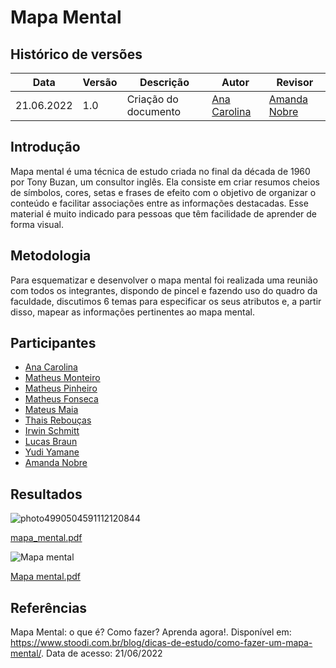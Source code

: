 # Mapa Mental

## Histórico de versões
| Data       | Versão | Descrição            | Autor                                                        | Revisor                                      |
| ---------- | ------ | -------------------- | ------------------------------------------------------------ | -------------------------------------------- |
| 21.06.2022 | 1.0    | Criação do documento | [Ana Carolina](https://github.com/AnaCarolinaRodriguesLeite) | [Amanda Nobre](https://github.com/AmandaNbr) |


## Introdução

Mapa mental é uma técnica de estudo criada no final da década de 1960 por Tony Buzan, um consultor inglês. Ela consiste em criar resumos cheios de símbolos, cores, setas e frases de efeito com o objetivo de organizar o conteúdo e facilitar associações entre as informações destacadas. Esse material é muito indicado para pessoas que têm facilidade de aprender de forma visual.

## Metodologia

Para esquematizar e desenvolver o mapa mental foi realizada uma reunião com todos os integrantes, dispondo de pincel e fazendo uso do quadro da faculdade, discutimos 6 temas para especificar os seus atributos e, a partir disso, mapear as informações pertinentes ao mapa mental.

## Participantes
- [Ana Carolina](https://github.com/AnaCarolinaRodriguesLeite)
- [Matheus Monteiro](https://github.com/matheusyanmonteiro)
- [Matheus Pinheiro](https://github.com/matheuscvp)
- [Matheus Fonseca](https://github.com/gatotabaco)
- [Mateus Maia](https://github.com/mateusmaiamaia)
- [Thais Rebouças](https://github.com/Thais-ra)
- [Irwin Schmitt](https://github.com/irwinschmitt)
- [Lucas Braun](https://github.com/lbvx)
- [Yudi Yamane](https://github.com/yudi-azvd)
- [Amanda Nobre](https://github.com/AmandaNbr)

## Resultados

![photo4990504591112120844](https://user-images.githubusercontent.com/49570180/174855655-e54ec010-1a32-4dbc-8271-57ef3fe28113.jpg)

[mapa_mental.pdf](https://github.com/UnBArqDsw2022-1/2022.1_G4_FluxoAgil/files/8950934/mapa_mental.pdf)

![Mapa mental](https://user-images.githubusercontent.com/49570180/174856141-1e009b64-44f1-434a-be59-f7bcd246bce4.jpg)

[Mapa mental.pdf](https://github.com/UnBArqDsw2022-1/2022.1_G4_FluxoAgil/files/8950918/Mapa.mental.pdf)


## Referências
Mapa Mental: o que é? Como fazer? Aprenda agora!. Disponível em: https://www.stoodi.com.br/blog/dicas-de-estudo/como-fazer-um-mapa-mental/. Data de acesso: 21/06/2022
